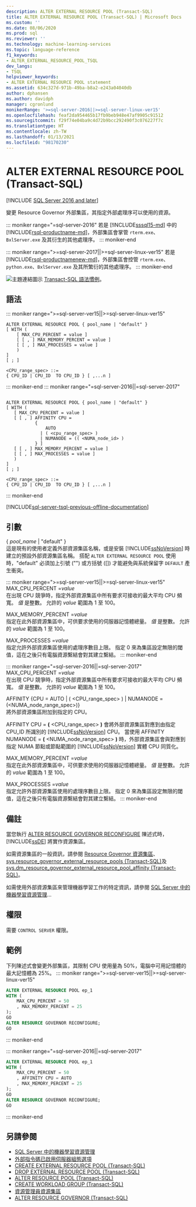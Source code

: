 ```yaml
---
description: ALTER EXTERNAL RESOURCE POOL (Transact-SQL)
title: ALTER EXTERNAL RESOURCE POOL (Transact-SQL) | Microsoft Docs
ms.custom: ''
ms.date: 08/06/2020
ms.prod: sql
ms.reviewer: ''
ms.technology: machine-learning-services
ms.topic: language-reference
f1_keywords:
- ALTER_EXTERNAL_RESOURCE_POOL_TSQL
dev_langs:
- TSQL
helpviewer_keywords:
- ALTER EXTERNAL RESOURCE POOL statement
ms.assetid: 634c327d-971b-49ba-b8a2-e243a04040db
author: dphansen
ms.author: davidph
manager: cgronlund
monikerRange: '>=sql-server-2016||>=sql-server-linux-ver15'
ms.openlocfilehash: feaf2da954465b17fb9beb948e47af9905c91512
ms.sourcegitcommit: f29f74e04ba9c4d72b9bcc292490f3c076227f7c
ms.translationtype: HT
ms.contentlocale: zh-TW
ms.lasthandoff: 01/13/2021
ms.locfileid: "98170230"
---
```

# <a name="alter-external-resource-pool-transact-sql"></a>ALTER EXTERNAL RESOURCE POOL (Transact-SQL)
[!INCLUDE [SQL Server 2016 and later](../../includes/applies-to-version/sqlserver2016.md)]

變更 Resource Governor 外部集區，其指定外部處理序可以使用的資源。 

::: moniker range="=sql-server-2016"
若是 [!INCLUDE[sssql15-md](../../includes/sssql16-md.md)] 中的 [!INCLUDE[rsql-productname-md](../../includes/rsql-productname-md.md)]，外部集區會掌管 `rterm.exe`、`BxlServer.exe` 及其衍生的其他處理序。
::: moniker-end

::: moniker range=">=sql-server-2017||>=sql-server-linux-ver15"
若是 [!INCLUDE[rsql-productnamenew-md](../../includes/rsql-productnamenew-md.md)]，外部集區會控管 `rterm.exe`、`python.exe`、`BxlServer.exe` 及其所繁衍的其他處理序。
::: moniker-end

![主題連結圖示](../../database-engine/configure-windows/media/topic-link.gif "主題連結圖示") [Transact-SQL 語法慣例](../../t-sql/language-elements/transact-sql-syntax-conventions-transact-sql.md)。

## <a name="syntax"></a>語法
::: moniker range=">=sql-server-ver15||>=sql-server-linux-ver15"
```syntaxsql
ALTER EXTERNAL RESOURCE POOL { pool_name | "default" }
[ WITH (
    [ MAX_CPU_PERCENT = value ]
    [ [ , ] MAX_MEMORY_PERCENT = value ]
    [ [ , ] MAX_PROCESSES = value ]
    )
]
[ ; ]
  
<CPU_range_spec> ::=
{ CPU_ID | CPU_ID  TO CPU_ID } [ ,...n ]
```  
::: moniker-end
::: moniker range="=sql-server-2016||=sql-server-2017"
 ```syntaxsql

ALTER EXTERNAL RESOURCE POOL { pool_name | "default" }
[ WITH (
    [ MAX_CPU_PERCENT = value ]
    [ [ , ] AFFINITY CPU =
            {
                AUTO
              | ( <cpu_range_spec> )
              | NUMANODE = (( <NUMA_node_id> )
            } ]   
    [ [ , ] MAX_MEMORY_PERCENT = value ]
    [ [ , ] MAX_PROCESSES = value ]
    )
]
[ ; ]
  
<CPU_range_spec> ::=
{ CPU_ID | CPU_ID  TO CPU_ID } [ ,...n ]
```  
::: moniker-end 

[!INCLUDE[sql-server-tsql-previous-offline-documentation](../../includes/sql-server-tsql-previous-offline-documentation.md)]

## <a name="arguments"></a>引數

{ *pool_name* | "default" }  
這是現有的使用者定義外部資源集區名稱，或是安裝 [!INCLUDE[ssNoVersion](../../includes/ssnoversion-md.md)] 時建立的預設外部資源集區名稱。
搭配 `ALTER EXTERNAL RESOURCE POOL` 使用時，"default" 必須加上引號 ("") 或方括號 ([]) 才能避免與系統保留字 `DEFAULT` 產生衝突。

::: moniker range=">=sql-server-ver15||>=sql-server-linux-ver15"
MAX_CPU_PERCENT =*value*  
在出現 CPU 競爭時，指定外部資源集區中所有要求可接收的最大平均 CPU 頻寬。 *值* 是整數。 允許的 *value* 範圍為 1 至 100。

MAX_MEMORY_PERCENT =*value*  
指定在此外部資源集區中，可供要求使用的伺服器記憶體總量。 *值* 是整數。 允許的 *value* 範圍為 1 至 100。

MAX_PROCESSES =*value*  
指定允許外部資源集區使用的處理序數目上限。 指定 0 來為集區設定無限的閾值，這在之後只有電腦資源繫結會對其建立繫結。
::: moniker-end

::: moniker range="=sql-server-2016||=sql-server-2017"
MAX_CPU_PERCENT =*value*  
在出現 CPU 競爭時，指定外部資源集區中所有要求可接收的最大平均 CPU 頻寬。 *值* 是整數。 允許的 *value* 範圍為 1 至 100。

AFFINITY {CPU = AUTO | ( \<CPU_range_spec> ) | NUMANODE = (\<NUMA_node_range_spec>)}  
將外部資源集區附加到指定的 CPU。

AFFINITY CPU = **(** \<CPU_range_spec> **)** 會將外部資源集區對應到由指定 CPU_ID 所識別的 [!INCLUDE[ssNoVersion](../../includes/ssnoversion-md.md)] CPU。 當使用 AFFINITY NUMANODE = **(** \<NUMA_node_range_spec> **)** 時，外部資源集區會與對應到指定 NUMA 節點或節點範圍的 [!INCLUDE[ssNoVersion](../../includes/ssnoversion-md.md)] 實體 CPU 同質化。

MAX_MEMORY_PERCENT =*value*  
指定在此外部資源集區中，可供要求使用的伺服器記憶體總量。 *值* 是整數。 允許的 *value* 範圍為 1 至 100。

MAX_PROCESSES =*value*  
指定允許外部資源集區使用的處理序數目上限。 指定 0 來為集區設定無限的閾值，這在之後只有電腦資源繫結會對其建立繫結。
::: moniker-end
## <a name="remarks"></a>備註

當您執行 [ALTER RESOURCE GOVERNOR RECONFIGURE](../../t-sql/statements/alter-resource-governor-transact-sql.md) 陳述式時，[!INCLUDE[ssDE](../../includes/ssde-md.md)] 將實作資源集區。

如需資源集區的一般資訊，請參閱 [Resource Governor 資源集區](../../relational-databases/resource-governor/resource-governor-resource-pool.md)、[sys.resource_governor_external_resource_pools &#40;Transact-SQL&#41;](../../relational-databases/system-catalog-views/sys-resource-governor-external-resource-pools-transact-sql.md)及 [sys.dm_resource_governor_external_resource_pool_affinity &#40;Transact-SQL&#41;](../../relational-databases/system-dynamic-management-views/sys-dm-resource-governor-external-resource-pool-affinity-transact-sql.md)。  

如需使用外部資源集區來管理機器學習工作的特定資訊，請參閱 [SQL Server 中的機器學習資源管理](../../machine-learning/administration/resource-governor.md)...
## <a name="permissions"></a>權限

需要 `CONTROL SERVER` 權限。

## <a name="examples"></a>範例

下列陳述式會變更外部集區，其限制 CPU 使用量為 50%，電腦中可用記憶體的最大記憶體為 25%。
::: moniker range=">=sql-server-ver15||>=sql-server-linux-ver15"
```sql
ALTER EXTERNAL RESOURCE POOL ep_1
WITH (
    MAX_CPU_PERCENT = 50
    , MAX_MEMORY_PERCENT = 25
);
GO
ALTER RESOURCE GOVERNOR RECONFIGURE;
GO
```
::: moniker-end

::: moniker range="=sql-server-2016||=sql-server-2017"
```sql
ALTER EXTERNAL RESOURCE POOL ep_1
WITH (
    MAX_CPU_PERCENT = 50
    , AFFINITY CPU = AUTO
    , MAX_MEMORY_PERCENT = 25
);
GO
ALTER RESOURCE GOVERNOR RECONFIGURE;
GO
```
::: moniker-end

## <a name="see-also"></a>另請參閱

+ [SQL Server 中的機器學習資源管理](../../machine-learning/administration/resource-governor.md)
+ [外部指令碼已啟用伺服器組態選項](../../database-engine/configure-windows/external-scripts-enabled-server-configuration-option.md)
+ [CREATE EXTERNAL RESOURCE POOL &#40;Transact-SQL&#41;](../../t-sql/statements/create-external-resource-pool-transact-sql.md)
+ [DROP EXTERNAL RESOURCE POOL &#40;Transact-SQL&#41;](../../t-sql/statements/drop-external-resource-pool-transact-sql.md)
+ [ALTER RESOURCE POOL &#40;Transact-SQL&#41;](../../t-sql/statements/alter-resource-pool-transact-sql.md)
+ [CREATE WORKLOAD GROUP &#40;Transact-SQL&#41;](../../t-sql/statements/create-workload-group-transact-sql.md)
+ [資源管理員資源集區](../../relational-databases/resource-governor/resource-governor-resource-pool.md)
+ [ALTER RESOURCE GOVERNOR &#40;Transact-SQL&#41;](../../t-sql/statements/alter-resource-governor-transact-sql.md) 
